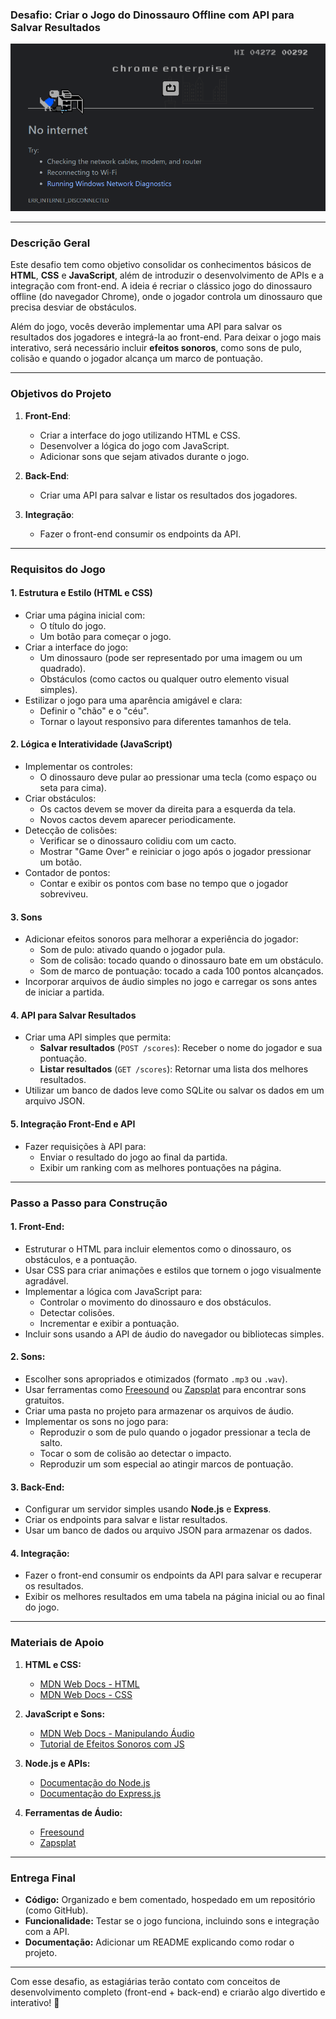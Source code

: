 ### **Desafio: Criar o Jogo do Dinossauro Offline com API para Salvar Resultados**

![Dinossuro Game](./dinossauro-offiline.png)

---

### **Descrição Geral**

Este desafio tem como objetivo consolidar os conhecimentos básicos de **HTML**, **CSS** e **JavaScript**, além de introduzir o desenvolvimento de APIs e a integração com front-end. A ideia é recriar o clássico jogo do dinossauro offline (do navegador Chrome), onde o jogador controla um dinossauro que precisa desviar de obstáculos.

Além do jogo, vocês deverão implementar uma API para salvar os resultados dos jogadores e integrá-la ao front-end. Para deixar o jogo mais interativo, será necessário incluir **efeitos sonoros**, como sons de pulo, colisão e quando o jogador alcança um marco de pontuação.

---

### **Objetivos do Projeto**

1. **Front-End**:

   - Criar a interface do jogo utilizando HTML e CSS.
   - Desenvolver a lógica do jogo com JavaScript.
   - Adicionar sons que sejam ativados durante o jogo.

2. **Back-End**:

   - Criar uma API para salvar e listar os resultados dos jogadores.

3. **Integração**:
   - Fazer o front-end consumir os endpoints da API.

---

### **Requisitos do Jogo**

#### **1. Estrutura e Estilo (HTML e CSS)**

- Criar uma página inicial com:
  - O título do jogo.
  - Um botão para começar o jogo.
- Criar a interface do jogo:
  - Um dinossauro (pode ser representado por uma imagem ou um quadrado).
  - Obstáculos (como cactos ou qualquer outro elemento visual simples).
- Estilizar o jogo para uma aparência amigável e clara:
  - Definir o "chão" e o "céu".
  - Tornar o layout responsivo para diferentes tamanhos de tela.

#### **2. Lógica e Interatividade (JavaScript)**

- Implementar os controles:
  - O dinossauro deve pular ao pressionar uma tecla (como espaço ou seta para cima).
- Criar obstáculos:
  - Os cactos devem se mover da direita para a esquerda da tela.
  - Novos cactos devem aparecer periodicamente.
- Detecção de colisões:
  - Verificar se o dinossauro colidiu com um cacto.
  - Mostrar "Game Over" e reiniciar o jogo após o jogador pressionar um botão.
- Contador de pontos:
  - Contar e exibir os pontos com base no tempo que o jogador sobreviveu.

#### **3. Sons**

- Adicionar efeitos sonoros para melhorar a experiência do jogador:
  - Som de pulo: ativado quando o jogador pula.
  - Som de colisão: tocado quando o dinossauro bate em um obstáculo.
  - Som de marco de pontuação: tocado a cada 100 pontos alcançados.
- Incorporar arquivos de áudio simples no jogo e carregar os sons antes de iniciar a partida.

#### **4. API para Salvar Resultados**

- Criar uma API simples que permita:
  - **Salvar resultados** (`POST /scores`): Receber o nome do jogador e sua pontuação.
  - **Listar resultados** (`GET /scores`): Retornar uma lista dos melhores resultados.
- Utilizar um banco de dados leve como SQLite ou salvar os dados em um arquivo JSON.

#### **5. Integração Front-End e API**

- Fazer requisições à API para:
  - Enviar o resultado do jogo ao final da partida.
  - Exibir um ranking com as melhores pontuações na página.

---

### **Passo a Passo para Construção**

#### **1. Front-End:**

- Estruturar o HTML para incluir elementos como o dinossauro, os obstáculos, e a pontuação.
- Usar CSS para criar animações e estilos que tornem o jogo visualmente agradável.
- Implementar a lógica com JavaScript para:
  - Controlar o movimento do dinossauro e dos obstáculos.
  - Detectar colisões.
  - Incrementar e exibir a pontuação.
- Incluir sons usando a API de áudio do navegador ou bibliotecas simples.

#### **2. Sons:**

- Escolher sons apropriados e otimizados (formato `.mp3` ou `.wav`).
- Usar ferramentas como [Freesound](https://freesound.org/) ou [Zapsplat](https://www.zapsplat.com/) para encontrar sons gratuitos.
- Criar uma pasta no projeto para armazenar os arquivos de áudio.
- Implementar os sons no jogo para:
  - Reproduzir o som de pulo quando o jogador pressionar a tecla de salto.
  - Tocar o som de colisão ao detectar o impacto.
  - Reproduzir um som especial ao atingir marcos de pontuação.

#### **3. Back-End:**

- Configurar um servidor simples usando **Node.js** e **Express**.
- Criar os endpoints para salvar e listar resultados.
- Usar um banco de dados ou arquivo JSON para armazenar os dados.

#### **4. Integração:**

- Fazer o front-end consumir os endpoints da API para salvar e recuperar os resultados.
- Exibir os melhores resultados em uma tabela na página inicial ou ao final do jogo.

---

### **Materiais de Apoio**

1. **HTML e CSS:**

   - [MDN Web Docs - HTML](https://developer.mozilla.org/pt-BR/docs/Web/HTML)
   - [MDN Web Docs - CSS](https://developer.mozilla.org/pt-BR/docs/Web/CSS)

2. **JavaScript e Sons:**

   - [MDN Web Docs - Manipulando Áudio](https://developer.mozilla.org/pt-BR/docs/Web/API/HTMLAudioElement)
   - [Tutorial de Efeitos Sonoros com JS](https://www.freecodecamp.org/news/adding-sound-effects-to-your-web-apps/)

3. **Node.js e APIs:**

   - [Documentação do Node.js](https://nodejs.org/)
   - [Documentação do Express.js](https://expressjs.com/pt-br/)

4. **Ferramentas de Áudio:**
   - [Freesound](https://freesound.org/)
   - [Zapsplat](https://www.zapsplat.com/)

---

### **Entrega Final**

- **Código:** Organizado e bem comentado, hospedado em um repositório (como GitHub).
- **Funcionalidade:** Testar se o jogo funciona, incluindo sons e integração com a API.
- **Documentação:** Adicionar um README explicando como rodar o projeto.

---

Com esse desafio, as estagiárias terão contato com conceitos de desenvolvimento completo (front-end + back-end) e criarão algo divertido e interativo! 🚀
